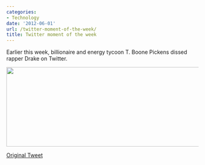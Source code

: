 ```yaml
---
categories:
- Technology
date: '2012-06-01'
url: /twitter-moment-of-the-week/
title: Twitter moment of the week
---
```


Earlier this week, billionaire and energy tycoon T. Boone Pickens dissed rapper Drake on Twitter.

<img src="https://gomakethings.com/wp-content/uploads/2012/06/drake-pickens-diss.png" alt="" title="drake-pickens-diss" width="523" height="208" class="aligncenter size-full wp-image-2430" />

<a href="https://twitter.com/boonepickens/status/207984741260070914">Original Tweet</a>
